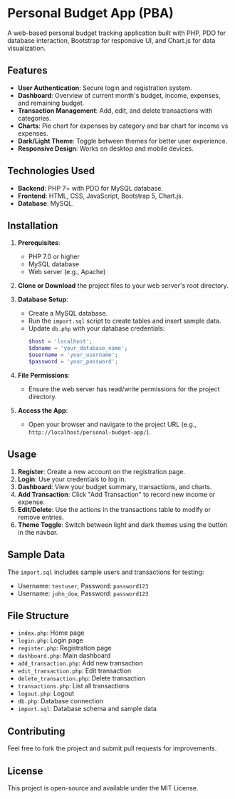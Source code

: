 # Personal Budget App (PBA)

A web-based personal budget tracking application built with PHP, PDO for database interaction, Bootstrap for responsive UI, and Chart.js for data visualization.

## Features

- **User Authentication**: Secure login and registration system.
- **Dashboard**: Overview of current month's budget, income, expenses, and remaining budget.
- **Transaction Management**: Add, edit, and delete transactions with categories.
- **Charts**: Pie chart for expenses by category and bar chart for income vs expenses.
- **Dark/Light Theme**: Toggle between themes for better user experience.
- **Responsive Design**: Works on desktop and mobile devices.

## Technologies Used

- **Backend**: PHP 7+ with PDO for MySQL database.
- **Frontend**: HTML, CSS, JavaScript, Bootstrap 5, Chart.js.
- **Database**: MySQL.

## Installation

1. **Prerequisites**:
   - PHP 7.0 or higher
   - MySQL database
   - Web server (e.g., Apache)

2. **Clone or Download** the project files to your web server's root directory.

3. **Database Setup**:
   - Create a MySQL database.
   - Run the `import.sql` script to create tables and insert sample data.
   - Update `db.php` with your database credentials:
     ```php
     $host = 'localhost';
     $dbname = 'your_database_name';
     $username = 'your_username';
     $password = 'your_password';
     ```

4. **File Permissions**:
   - Ensure the web server has read/write permissions for the project directory.

5. **Access the App**:
   - Open your browser and navigate to the project URL (e.g., `http://localhost/personal-budget-app/`).

## Usage

1. **Register**: Create a new account on the registration page.
2. **Login**: Use your credentials to log in.
3. **Dashboard**: View your budget summary, transactions, and charts.
4. **Add Transaction**: Click "Add Transaction" to record new income or expense.
5. **Edit/Delete**: Use the actions in the transactions table to modify or remove entries.
6. **Theme Toggle**: Switch between light and dark themes using the button in the navbar.

## Sample Data

The `import.sql` includes sample users and transactions for testing:
- Username: `testuser`, Password: `password123`
- Username: `john_doe`, Password: `password123`

## File Structure

- `index.php`: Home page
- `login.php`: Login page
- `register.php`: Registration page
- `dashboard.php`: Main dashboard
- `add_transaction.php`: Add new transaction
- `edit_transaction.php`: Edit transaction
- `delete_transaction.php`: Delete transaction
- `transactions.php`: List all transactions
- `logout.php`: Logout
- `db.php`: Database connection
- `import.sql`: Database schema and sample data

## Contributing

Feel free to fork the project and submit pull requests for improvements.

## License

This project is open-source and available under the MIT License.
